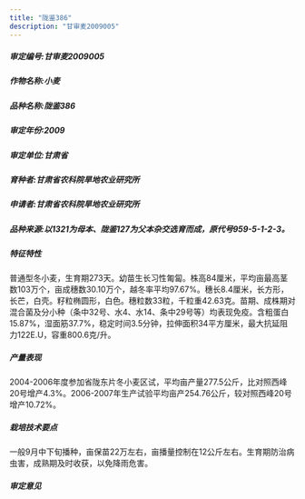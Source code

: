 ```yaml
---
title: "陇鉴386"
description: "甘审麦2009005"
---
```

##### 审定编号:甘审麦2009005

##### 作物名称:小麦

##### 品种名称:陇鉴386

##### 审定年份:2009

##### 审定单位:甘肃省

##### 育种者:甘肃省农科院旱地农业研究所

##### 申请者:甘肃省农科院旱地农业研究所

##### 品种来源:以1321为母本、陇鉴127为父本杂交选育而成，原代号959-5-1-2-3。

##### 特征特性
普通型冬小麦，生育期273天。幼苗生长习性匍匐。株高84厘米，平均亩最高茎数103万个，亩成穗数30.10万个，越冬率平均97.67%。穗长8.4厘米，长方形，长芒，白壳。籽粒椭圆形，白色。穗粒数33粒，千粒重42.63克。苗期、成株期对混合菌及分小种（条中32号、水4、水14、条中29号等）均表现免疫。含粗蛋白15.87%，湿面筋37.7%，稳定时间3.5分钟，拉伸面积34平方厘米，最大抗延阻力122E.U，容重800.6克/升。

##### 产量表现
2004-2006年度参加省陇东片冬小麦区试，平均亩产量277.5公斤，比对照西峰20号增产4.3%。2006-2007年生产试验平均亩产254.76公斤，较对照西峰20号增产10.72%。

##### 栽培技术要点
一般9月中下旬播种，亩保苗22万左右，亩播量控制在12公斤左右。生育期防治病虫害，成熟期及时收获，以免降雨危害。

##### 审定意见

